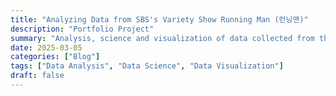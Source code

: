 ```yaml
---
title: "Analyzing Data from SBS's Variety Show Running Man (런닝맨)"
description: "Portfolio Project"
summary: "Analysis, science and visualization of data collected from the South Korean variety show 'Running Man' (런닝맨)"
date: 2025-03-05
categories: ["Blog"]
tags: ["Data Analysis", "Data Science", "Data Visualization"]
draft: false
---
```


